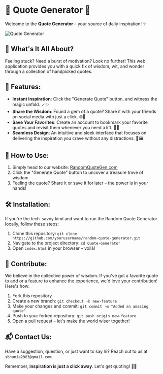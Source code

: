 # 🌟 Quote Generator 🌟

Welcome to the **Quote Generator** – your source of daily inspiration! ✨

![Quote Generator](![image](https://github.com/Sayak-Bhunia/Quote_Generator/assets/110457746/2ea8c2e7-2069-4c65-8503-5408459ab49d)
)

## 📜 What's It All About?

Feeling stuck? Need a burst of motivation? Look no further! This web application provides you with a quick fix of wisdom, wit, and wonder through a collection of handpicked quotes.

## 🚀 Features:

- **Instant Inspiration**: Click the "Generate Quote" button, and witness the magic unfold. 🪄✨
- **Share the Wisdom**: Found a gem of a quote? Share it with your friends on social media with just a click. 🌐📲
- **Save Your Favorites**: Create an account to bookmark your favorite quotes and revisit them whenever you need a lift. 🔖📌
- **Seamless Design**: An intuitive and sleek interface that focuses on delivering the inspiration you crave without any distractions. 🎨🖼️

## 🌈 How to Use:

1. Simply head to our website: [RandomQuoteGen.com](https://www.randomquotegen.com)
2. Click the "Generate Quote" button to uncover a treasure trove of wisdom.
3. Feeling the quote? Share it or save it for later – the power is in your hands!

## 🛠️ Installation:

If you're the tech-savvy kind and want to run the Random Quote Generator locally, follow these steps:

1. Clone this repository: `git clone https://github.com/yourusername/random-quote-generator.git`
2. Navigate to the project directory: `cd Quote-Generator`
3. Open `index.html` in your browser – voilà!

## 🤝 Contribute:

We believe in the collective power of wisdom. If you've got a favorite quote to add or a feature to enhance the experience, we'd love your contribution! Here's how:

1. Fork this repository
2. Create a new branch: `git checkout -b new-feature`
3. Make your changes and commit: `git commit -m "Added an amazing quote"`
4. Push to your forked repository: `git push origin new-feature`
5. Open a pull request – let's make the world wiser together!

## 📬 Contact Us:

Have a suggestion, question, or just want to say hi? Reach out to us at `sbhunia2903@gmail.com`.

Remember, **inspiration is just a click away**. Let's get quoting! 💬✨
